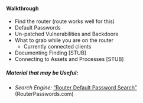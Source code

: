 #### Walkthrough

  * Find the router (route works well for this)
  * Default Passwords
  * Un-patched Vulnerabilities and Backdoors
  * What to grab while you are on the router
    * Currently connected clients
  * Documenting Finding [STUB]
  * Connecting to Assets and Processes [STUB]

##### Material that may be Useful:

  * *Search Engine:* [“Router Default Password Search”](http://www.routerpasswords.com/) (RouterPasswords.com)

